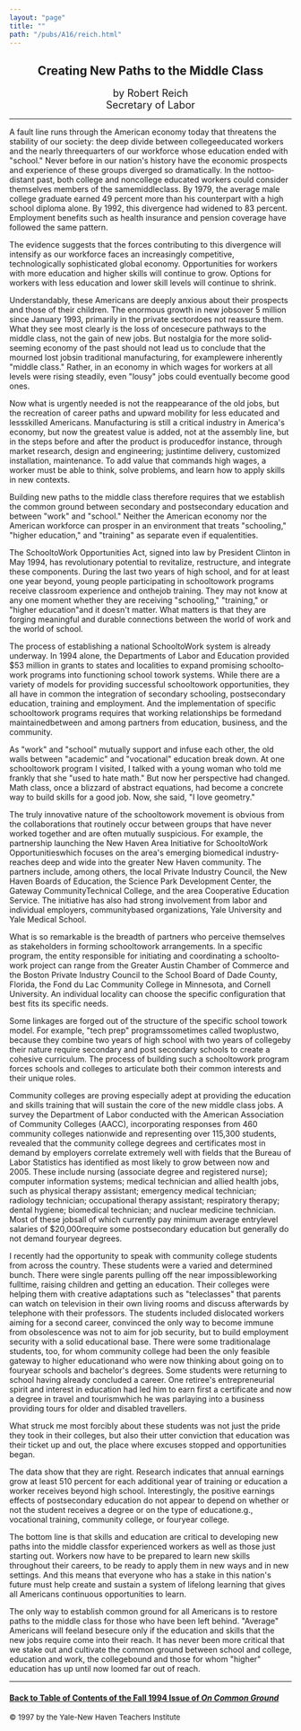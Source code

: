 ```yaml
---
layout: "page"
title: ""
path: "/pubs/A16/reich.html"
---
```

<main>
<center><h2>
Creating New Paths to the Middle Class</h2>
<p><font size="+1">by Robert Reich<br/>Secretary of Labor</font>
</p></center>
<hr/>
A fault line runs through the American economy today that  threatens the
stability of our society:  the deep divide between  college­educated
workers and the nearly three­quarters of our  workforce whose
education ended with "school."  Never before in our  nation's history have
the economic prospects and experience of these  groups diverged so
dramatically.  In the not­too­distant past, both  college and
non­college educated workers could consider themselves  members of
the same­middle­class.  By 1979, the average male  college
graduate earned 49 percent more than his counterpart with a  high school
diploma alone.  By 1992, this divergence had widened to  83 percent.
Employment benefits such as health insurance and  pension coverage have
followed the same pattern. 
<p>
The evidence suggests that the forces contributing to this divergence
will intensify as our workforce faces an increasingly competitive,
technologically sophisticated global economy.  Opportunities for  workers
with more education and higher skills will continue to grow.   Options for
workers with less education and lower skill levels will  continue to
shrink.
</p><p>
Understandably, these Americans are deeply anxious about their  prospects
and those of their children.  The enormous growth in new  jobs­over 5
million since January 1993, primarily in the private  sector­does not
reassure them.  What they see most clearly is the  loss of
once­secure pathways to the middle class, not the gain of new  jobs.
But nostalgia for the more solid­seeming economy of the past  should
not lead us to conclude that the mourned lost jobs­in  traditional
manufacturing, for example­were inherently "middle  class." Rather,
in an economy in which wages for workers at all levels  were rising
steadily, even "lousy" jobs could eventually become good  ones.
</p><p>
Now what is urgently needed is not the reappearance of the old jobs,  but
the re­creation of career paths and upward mobility for less­
educated and less­skilled Americans. Manufacturing is still a
critical  industry in America's economy, but now the greatest value is
added,  not at the assembly line, but in the steps before and after the
product is produced­for instance, through market research, design
and engineering; just­in­time delivery, customized installation,
maintenance. To add value that commands high wages, a worker  must be able
to think, solve problems, and learn how to apply skills  in new contexts.
</p><p>
Building new paths to the middle class therefore requires that we
establish the common ground between secondary and postsecondary  education
and between "work" and "school." Neither the American  economy nor the
American workforce can prosper in an environment  that treats "schooling,"
"higher education," and "training" as separate­ even if
equal­entities.
</p><p>
The School­to­Work Opportunities Act, signed into law by
President  Clinton in May 1994, has revolutionary potential to revitalize,
restructure, and integrate these components. During the last two  years of
high school, and for at least one year beyond, young people  participating
in school­to­work programs receive classroom  experience and
on­the­job training. They may not know at any one  moment
whether they are receiving "schooling," "training," or "higher
education"­and it doesn't matter. What matters is that they are
forging meaningful and durable connections between the world of  work and
the world of school.
</p><p>
The process of establishing a national School­to­Work system is
already underway. In 1994 alone, the Departments of Labor and  Education
provided $53 million in grants to states and localities to  expand
promising school­to­work programs into functioning school­
to­work systems. While there are a variety of models for providing
successful school­to­work opportunities, they all have in common
the  integration of secondary schooling, post­secondary education,
training and employment.  And the implementation of specific
school­to­work programs requires that working relationships be
formed­and maintained­between and among partners from
education, business, and the community.
</p><p>As "work" and "school" mutually support and infuse each other, the  old
walls between "academic" and "vocational" education break down.   At one
school­to­work program I visited, I talked with a young  woman
who told me frankly that she "used to hate math." But now  her perspective
had changed. Math class, once a blizzard of abstract  equations, had
become a concrete way to build skills for a good job.  Now, she said, "I
love geometry."
</p><p>
The truly innovative nature of the school­to­work movement is
obvious from the collaborations that routinely occur between groups  that
have never worked together and are often mutually suspicious.  For
example, the partnership launching the New Haven Area  Initiative for
School­to­Work Opportunities­which focuses on the  area's
emerging biomedical industry­reaches deep and wide into the  greater
New Haven community. The partners include, among others,  the local
Private Industry Council, the New Haven Boards of  Education, the Science
Park Development Center, the Gateway Community­Technical College, and
the area Cooperative Education  Service. The initiative has also had
strong involvement from labor  and individual employers,
community­based organizations, Yale  University and Yale Medical
School.
</p><p>
What is so remarkable is the breadth of partners who perceive  themselves
as stakeholders in forming school­to­work arrangements.  In a
specific program, the entity responsible for initiating and  coordinating
a school­to­work project can range from the Greater  Austin
Chamber of Commerce and the Boston Private Industry  Council to the School
Board of Dade County, Florida, the Fond du Lac  Community College in
Minnesota, and Cornell University. An  individual locality can choose the
specific configuration that best fits  its specific needs.
</p><p>
Some linkages are forged out of the structure of the specific school­
to­work model. For example, "tech prep" programs­sometimes
called  two­plus­two, because they combine two years of high
school with  two years of college­by their nature require secondary
and post­ secondary schools to create a cohesive curriculum. The
process of  building such a school­to­work program forces
schools and colleges  to articulate both their common interests and their
unique roles.
</p><p>
Community colleges are proving especially adept at providing the
education and skills training that will sustain the core of the new
middle class jobs. A survey the Department of Labor conducted with  the
American Association of Community Colleges (AACC),  incorporating
responses from 460 community colleges nationwide  and representing over
115,300 students, revealed that the  community college degrees and
certificates most in demand by  employers correlate extremely well with
fields that the Bureau of  Labor Statistics has identified as most likely
to grow between now  and 2005. These include nursing (associate degree and
registered  nurse); computer information systems; medical technician and
allied  health jobs, such as physical therapy assistant; emergency medical
technician; radiology technician; occupational therapy assistant;
respiratory therapy; dental hygiene; biomedical technician; and  nuclear
medicine technician. Most of these jobs­all of which currently  pay
minimum average entry­level salaries of $20,000­require some
post­secondary education but generally do not demand four­year
degrees.
</p><p>
I recently had the opportunity to speak with community college  students
from across the country. These students were a varied and  determined
bunch. There were single parents pulling off the near­
impossible­working full­time, raising children and getting an
education. Their colleges were helping them with creative  adaptations
such as "tele­classes" that parents can watch on  television in their
own living rooms and discuss afterwards by  telephone with their
professors. The students included dislocated  workers aiming for a second
career, convinced the only way to  become immune from obsolescence was not
to aim for job security,  but to build employment security with a solid
educational base.  There were some traditional­age students, too, for
whom community  college had been the only feasible gateway to higher
education­and  who were now thinking about going on to four­year
schools and  bachelor's degrees. Some students were returning to school
having  already concluded a career. One retiree's entrepreneurial spirit
and  interest in education had led him to earn first a certificate and now
a  degree in travel and tourism­which he was parlaying into a
business  providing tours for older and disabled travellers.
</p><p>
What struck me most forcibly about these students was not just the  pride
they took in their colleges, but also their utter conviction that
education was their ticket up and out, the place where excuses  stopped
and opportunities began.
</p><p>
The data show that they are right. Research indicates that annual
earnings grow at least 5­10 percent for each additional year of
training or education a worker receives beyond high school.
Interestingly, the positive earnings effects of post­secondary
education do not appear to depend on whether or not the student  receives
a degree or on the type of education­e.g., vocational training,
community college, or four­year college.
</p><p>
The bottom line is that skills and education are critical to developing
new paths into the middle class­for experienced workers as well as
those just starting out.  Workers now have to be prepared to learn  new
skills throughout their careers, to be ready to apply them in  new ways
and in new settings. And this means that everyone who  has a stake in this
nation's future must help      create and sustain a  system of lifelong
learning that gives all Americans continuous  opportunities to learn.
</p><p>
The only way to establish common ground for all Americans is to  restore
paths to the middle class for those who have been left  behind. "Average"
Americans will feel­and be­secure only if the  education and
skills that the new jobs require come into their reach.  It has never been
more critical that we stake out and cultivate the  common ground between
school and college, education and work, the  college­bound and those
for whom "higher" education has up until  now loomed far out of reach. 
</p><hr/>
<h4><a href=".\">Back to
Table of Contents of the Fall 1994 Issue of <i>On Common
Ground</i></a>
</h4>
<font size="-1">© 1997 by the Yale-New Haven Teachers Institute
</font></main>